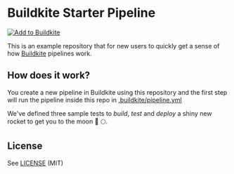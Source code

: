 # Buildkite Starter Pipeline

[![Add to Buildkite](https://buildkite.com/button.svg)](https://buildkite.com/new)

This is an example repository that for new users to quickly get a sense of how [Buildkite](https://buildkite.com/) pipelines work.

## How does it work?

You create a new pipeline in Buildkite using this repository and the first step will run the pipeline inside this repo in [.buildkite/pipeline.yml](.buildkite.com/pipeline.yml)

We've defined three sample tests to _build_, _test_ and _deploy_ a shiny new rocket to get you to the moon 🚀 🌕.

## License

See [LICENSE](LICENSE) (MIT)
